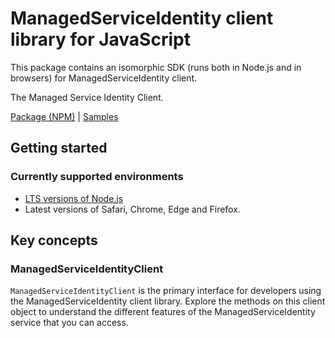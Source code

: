 # ManagedServiceIdentity client library for JavaScript

This package contains an isomorphic SDK (runs both in Node.js and in browsers) for ManagedServiceIdentity client.

The Managed Service Identity Client.

[Package (NPM)](https://www.npmjs.com/package/msi-resource-manager) |
[Samples](https://github.com/Azure-Samples/azure-samples-js-management)

## Getting started

### Currently supported environments

- [LTS versions of Node.js](https://nodejs.org/about/releases/)
- Latest versions of Safari, Chrome, Edge and Firefox.




## Key concepts

### ManagedServiceIdentityClient

`ManagedServiceIdentityClient` is the primary interface for developers using the ManagedServiceIdentity client library. Explore the methods on this client object to understand the different features of the ManagedServiceIdentity service that you can access.

